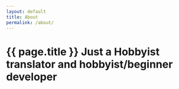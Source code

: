 ```yaml
---
layout: default
title: About
permalink: /about/
---
```

<h1>{{ page.title }}
Just a Hobbyist translator and hobbyist/beginner developer

